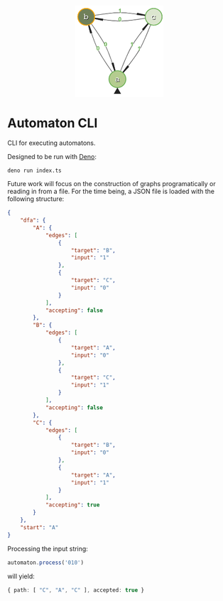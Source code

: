 <div align="center">
	<img width="200" src=".github/graph.png" alt="Pinpoint Logo" /> 
</div>

# Automaton CLI

CLI for executing automatons.

Designed to be run with [Deno](https://deno.land/):
```
deno run index.ts
```

Future work will focus on the construction of graphs programatically or reading in from a file. For the time being, a JSON file is loaded with the following structure:

```json
{
	"dfa": {
		"A": {
			"edges": [
				{
					"target": "B",
					"input": "1"
				},
				{
					"target": "C",
					"input": "0"
				}
			],
			"accepting": false
		},
		"B": {
			"edges": [
				{
					"target": "A",
					"input": "0"
				},
				{
					"target": "C",
					"input": "1"
				}
			],
			"accepting": false
		},
		"C": {
			"edges": [
				{
					"target": "B",
					"input": "0"
				},
				{
					"target": "A",
					"input": "1"
				}
			],
			"accepting": true
		}
	},
	"start": "A"
}
```

Processing the input string:

```typescript
automaton.process('010')
```

will yield:

```typescript
{ path: [ "C", "A", "C" ], accepted: true }
```